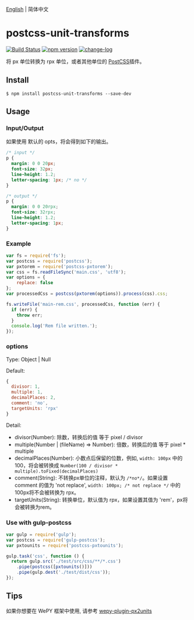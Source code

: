 [English](./README.md) | 简体中文

# postcss-unit-transforms

[![Build Status](https://travis-ci.org/yingye/postcss-unit-transforms.svg?branch=master)](https://travis-ci.org/yingye/postcss-unit-transforms)
[![npm version](https://badge.fury.io/js/postcss-unit-transforms.svg)](https://badge.fury.io/js/postcss-unit-transforms)
[![change-log](https://img.shields.io/badge/changelog-md-blue.svg)](https://github.com/yingye/postcss-unit-transforms/blob/master/CHANGELOG.md)

将 px 单位转换为 rpx 单位，或者其他单位的 [PostCSS](https://github.com/ai/postcss)插件。

## Install

```
$ npm install postcss-unit-transforms --save-dev
```

## Usage

### Input/Output

如果使用 默认的 opts，将会得到如下的输出。

```css
/* input */
p {
  margin: 0 0 20px;
  font-size: 32px;
  line-height: 1.2;
  letter-spacing: 1px; /* no */
}

/* output */
p {
  margin: 0 0 20rpx;
  font-size: 32rpx;
  line-height: 1.2;
  letter-spacing: 1px;
}
```

### Example

```js
var fs = require('fs');
var postcss = require('postcss');
var pxtorem = require('postcss-pxtorem');
var css = fs.readFileSync('main.css', 'utf8');
var options = {
    replace: false
};
var processedCss = postcss(pxtorem(options)).process(css).css;

fs.writeFile('main-rem.css', processedCss, function (err) {
  if (err) {
    throw err;
  }
  console.log('Rem file written.');
});
```

### options

Type: Object | Null

Default:

```js
{
  divisor: 1,
  multiple: 1,
  decimalPlaces: 2,
  comment: 'no',
  targetUnits: 'rpx'
}
```

Detail:

- divisor(Number): 除数，转换后的值 等于 pixel / divisor
- multiple(Number | (fileName) => Number): 倍数，转换后的值 等于 pixel * multiple
- decimalPlaces(Number): 小数点后保留的位数，例如, `width: 100px` 中的100，将会被转换成 `Number(100 / divisor * multiple).toFixed(decimalPlaces)`
- comment(String): 不转换px单位的注释，默认为 `/*no*/`。如果设置 comment 的值为 'not replace', `width: 100px; /* not replace */` 中的100px将不会被转换为 rpx。
- targetUnits(String): 转换单位，默认值为 rpx，如果设置其值为 'rem'，px将会被转换为rem。

### Use with gulp-postcss

```js
var gulp = require('gulp');
var postcss = require('gulp-postcss');
var pxtounits = require('postcss-pxtounits');

gulp.task('css', function () {
  return gulp.src('./test/src/css/**/*.css')
    .pipe(postcss([pxtounits()]))
    .pipe(gulp.dest('./test/dist/css'));
});
```

## Tips

如果你想要在 WePY 框架中使用, 请参考 [wepy-plugin-px2units](https://github.com/yingye/wepy-plugin-px2units)

